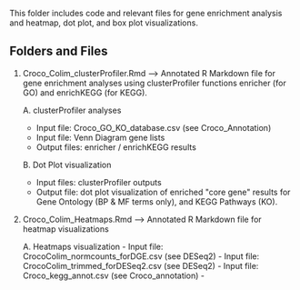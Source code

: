 This folder includes code and relevant files for gene enrichment analysis and heatmap, dot plot, and box plot visualizations.

## Folders and Files

1. Croco_Colim_clusterProfiler.Rmd --> Annotated R Markdown file for gene enrichment analyses using clusterProfiler functions enricher (for GO) and enrichKEGG (for KEGG).

    A. clusterProfiler analyses
      - Input file: Croco_GO_KO_database.csv (see Croco_Annotation)
      - Input file: Venn Diagram gene lists
      - Output files: enricher / enrichKEGG results

    B. Dot Plot visualization
      - Input files: clusterProfiler outputs 
      - Output file: dot plot visualization of enriched "core gene" results for Gene Ontology (BP & MF terms only), and KEGG Pathways (KO).

2. Croco_Colim_Heatmaps.Rmd --> Annotated R Markdown file for heatmap visualizations

    A. Heatmaps visualization
        - Input file: CrocoColim_normcounts_forDGE.csv (see DESeq2)
        - Input file: CrocoColim_trimmed_forDESeq2.csv (see DESeq2)
        - Input file: Croco_kegg_annot.csv (see Croco_annotation)
        - 


